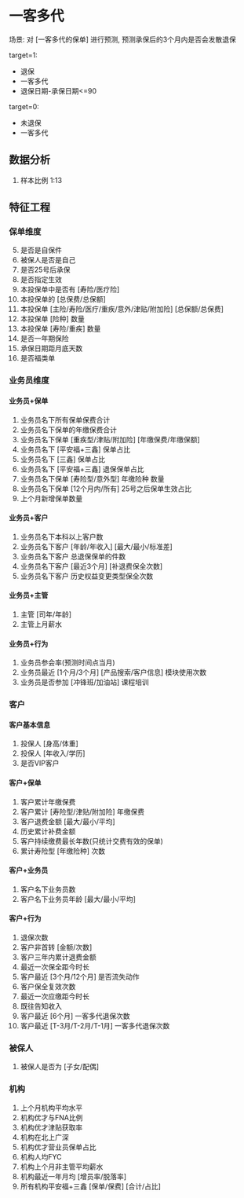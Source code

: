 # 一客多代

场景: 对 [一客多代的保单] 进行预测, 预测承保后的3个月内是否会发散退保

target=1:
- 退保
- 一客多代
- 退保日期-承保日期<=90

target=0:
- 未退保
- 一客多代

## 数据分析
1. 样本比例 1:13


## 特征工程

### 保单维度
5. 是否是自保件
6. 被保人是否是自己
1. 是否25号后承保
2. 是否指定生效
3. 本投保单中是否有 [寿险/医疗险]
4. 本投保单的 [总保费/总保额]
5. 本投保单 [主险/寿险/医疗/重疾/意外/津贴/附加险] [总保额/总保费]
6. 本投保单 [险种] 数量
7. 本投保单 [寿险/重疾] 数量
8. 是否一年期保险
9. 承保日期距月底天数
10. 是否福类单

### 业务员维度

#### 业务员+保单
1. 业务员名下所有保单保费合计
2. 业务员名下保单的年缴保费合计
3. 业务员名下保单 [重疾型/津贴/附加险] [年缴保费/年缴保额]
4. 业务员名下 [平安福+三鑫] 保单占比
5. 业务员名下 [三鑫] 保单占比
6. 业务员名下 [平安福+三鑫] 退保保单占比
7. 业务员名下保单 [寿险型/意外型] 年缴险种 数量
8. 业务员名下保单 [12个月内/所有] 25号之后保单生效占比
9. 上个月新增保单数量

#### 业务员+客户
1. 业务员名下本科以上客户数
2. 业务员名下客户 [年龄/年收入] [最大/最小/标准差]
3. 业务员名下客户 总退保保单的件数
4. 业务员名下客户 [最近3个月] [补退费保全次数]
5. 业务员名下客户 历史权益变更类型保全次数

#### 业务员+主管
1. 主管 [司年/年龄]
2. 主管上月薪水

#### 业务员+行为
1. 业务员参会率(预测时间点当月)
2. 业务员最近 [1个月/3个月] [产品搜索/客户信息] 模块使用次数
3. 业务员是否参加 [冲锋班/加油站] 课程培训


### 客户

#### 客户基本信息
1. 投保人 [身高/体重]
2. 投保人 [年收入/学历]
3. 是否VIP客户

#### 客户+保单
1. 客户累计年缴保费
2. 客户累计 [寿险型/津贴/附加险] 年缴保费
3. 客户退费金额 [最大/最小/平均]
4. 历史累计补费金额
5. 客户持续缴费最长年数(只统计交费有效的保单)
6. 累计寿险型 [年缴险种] 次数

#### 客户+业务员
1. 客户名下业务员数
2. 客户名下业务员年龄 [最大/最小/平均]

#### 客户+行为
1. 退保次数
2. 客户非首转 [金额/次数]
3. 客户三年内累计退费金额
4. 最近一次保全距今时长
5. 客户最近 [3个月/12个月] 是否流失动作
7. 客户保全复效次数
8. 最近一次应缴距今时长
9. 既往告知收入
10. 客户最近 [6个月] 一客多代退保次数
11. 客户最近 [T-3月/T-2月/T-1月] 一客多代退保次数

### 被保人
1. 被保人是否为 [子女/配偶]

### 机构
1. 上个月机构平均水平
2. 机构优才与FNA比例
3. 机构优才津贴获取率
4. 机构在北上广深
5. 机构优才营业员保单占比
6. 机构人均FYC
7. 机构上个月非主管平均薪水
8. 机构最近一年月均 [增员率/脱落率]
9. 所有机构平安福+三鑫 [保单/保费] [合计/占比]